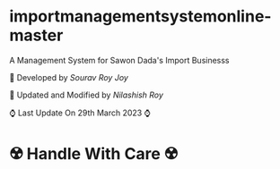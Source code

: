 # importmanagementsystemonline-master
A Management System for Sawon Dada's Import Businesss

:slightly_smiling_face: Developed by *Sourav Roy Joy*

:cowboy_hat_face: Updated and Modified by *Nilashish Roy*

:watch: Last Update On 29th March 2023 :watch:

# :radioactive: Handle With Care :radioactive: 























